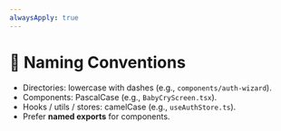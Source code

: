 ```yaml
---
alwaysApply: true
---
```

# 📝 Naming Conventions

- Directories: lowercase with dashes (e.g., `components/auth-wizard`).
- Components: PascalCase (e.g., `BabyCryScreen.tsx`).
- Hooks / utils / stores: camelCase (e.g., `useAuthStore.ts`).
- Prefer **named exports** for components.
